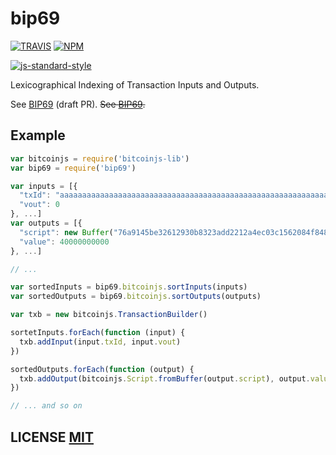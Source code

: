 # bip69

[![TRAVIS](https://secure.travis-ci.org/bitcoinjs/bip69.png)](http://travis-ci.org/bitcoinjs/bip69)
[![NPM](http://img.shields.io/npm/v/bip69.svg)](https://www.npmjs.org/package/bip69)

[![js-standard-style](https://cdn.rawgit.com/feross/standard/master/badge.svg)](https://github.com/feross/standard)

Lexicographical Indexing of Transaction Inputs and Outputs.

See [BIP69](https://github.com/kristovatlas/bips/blob/master/bip-0069.mediawiki) (draft PR).
~~See [BIP69](https://github.com/bitcoin/bips/blob/master/bip-0069.mediawiki).~~


## Example

``` javascript
var bitcoinjs = require('bitcoinjs-lib')
var bip69 = require('bip69')

var inputs = [{
  "txId": "aaaaaaaaaaaaaaaaaaaaaaaaaaaaaaaaaaaaaaaaaaaaaaaaaaaaaaaaaaaaaaaa",
  "vout": 0
}, ...]
var outputs = [{
  "script": new Buffer("76a9145be32612930b8323add2212a4ec03c1562084f8488ac", "hex"),
  "value": 40000000000
}, ...]

// ...

var sortedInputs = bip69.bitcoinjs.sortInputs(inputs)
var sortedOutputs = bip69.bitcoinjs.sortOutputs(outputs)

var txb = new bitcoinjs.TransactionBuilder()

sortetInputs.forEach(function (input) {
  txb.addInput(input.txId, input.vout)
})

sortedOutputs.forEach(function (output) {
  txb.addOutput(bitcoinjs.Script.fromBuffer(output.script), output.value)
})

// ... and so on
```

## LICENSE [MIT](LICENSE)
